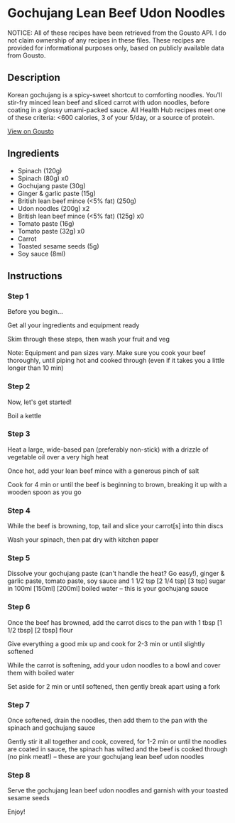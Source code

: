 # Gochujang Lean Beef Udon Noodles

NOTICE: All of these recipes have been retrieved from the Gousto API. I do not claim ownership of any recipes in these files. These recipes are provided for informational purposes only, based on publicly available data from Gousto.

## Description

Korean gochujang is a spicy-sweet shortcut to comforting noodles. You'll stir-fry minced lean beef and sliced carrot with udon noodles, before coating in a glossy umami-packed sauce. All Health Hub recipes meet one of these criteria: <600 calories, 3 of your 5/day, or a source of protein.

[View on Gousto](https://www.gousto.co.uk/recipes/cookbook/gochujang-lean-beef-udon-noodles)

## Ingredients

- Spinach (120g)
- Spinach (80g) x0
- Gochujang paste (30g)
- Ginger & garlic paste (15g)
- British lean beef mince (<5% fat) (250g)
- Udon noodles (200g) x2
- British lean beef mince (<5% fat) (125g) x0
- Tomato paste (16g)
- Tomato paste (32g) x0
- Carrot
- Toasted sesame seeds (5g)
- Soy sauce (8ml)

## Instructions


### Step 1

Before you begin...

Get all your ingredients and equipment ready

Skim through these steps, then wash your fruit and veg

Note: Equipment and pan sizes vary. Make sure you cook your beef thoroughly, until piping hot and cooked through (even if it takes you a little longer than 10 min)


### Step 2

Now, let's get started!

Boil a kettle


### Step 3

Heat a large, wide-based pan (preferably non-stick) with a drizzle of vegetable oil over a very high heat

Once hot, add your lean beef mince with a generous pinch of salt

Cook for 4 min or until the beef is beginning to brown, breaking it up with a wooden spoon as you go


### Step 4

While the beef is browning, top, tail and slice your carrot[s] into thin discs

Wash your spinach, then pat dry with kitchen paper


### Step 5

Dissolve your gochujang paste (can't handle the heat? Go easy!), ginger & garlic paste, tomato paste, soy sauce and 1 1/2 tsp <span class="text-purple">[2 1/4 tsp] </span><span class="text-danger">[3 tsp] </span>sugar in 100ml <span class="text-purple">[150ml]</span> <span class="text-danger">[200ml]</span> boiled water – this is your gochujang sauce


### Step 6

Once the beef has browned, add the carrot discs to the pan with 1 tbsp <span class="text-purple">[1 1/2 tbsp]</span> <span class="text-danger">[2 tbsp] </span>flour

Give everything a good mix up and cook for 2-3 min or until slightly softened

While the carrot is softening, add your udon noodles to a bowl and cover them with boiled water

Set aside for 2 min or until softened, then gently break apart using a fork


### Step 7

Once softened, drain the noodles, then add them to the pan with the spinach and gochujang sauce

Gently stir it all together and cook, covered, for 1-2 min or until the noodles are coated in sauce, the spinach has wilted and the beef is cooked through (no pink meat!) – these are your gochujang lean beef udon noodles

### Step 8

Serve the gochujang lean beef udon noodles and garnish with your toasted sesame seeds

Enjoy!


